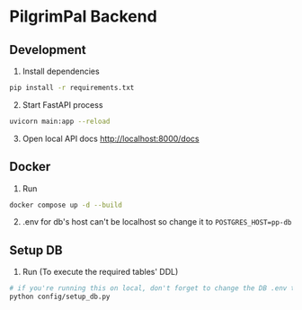 # PilgrimPal Backend

## Development

1. Install dependencies

```bash
pip install -r requirements.txt
```

2. Start FastAPI process

```bash
uvicorn main:app --reload
```

3. Open local API docs [http://localhost:8000/docs](http://localhost:8000/docs)

## Docker

1. Run

```bash
docker compose up -d --build
```

2. .env for db's host can't be localhost so change it to `POSTGRES_HOST=pp-db`

## Setup DB

1. Run (To execute the required tables' DDL)
```bash
# if you're running this on local, don't forget to change the DB .env to host=localhost and port=6543
python config/setup_db.py
```